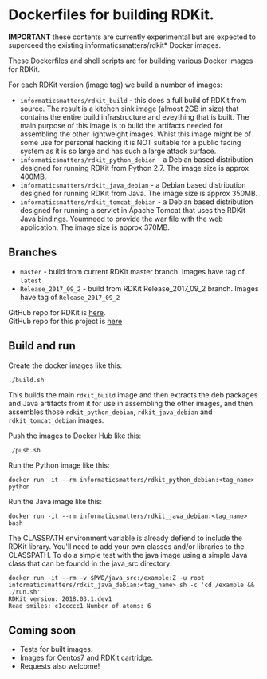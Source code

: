 # Dockerfiles for building RDKit.

**IMPORTANT** these contents are currently experimental but are expected to superceed the existing informaticsmatters/rdkit*
Docker images.

These Dockerfiles and shell scripts are for building various Docker images for RDKit.

For each RDKit version (image tag) we build a number of images:

* `informaticsmatters/rdkit_build` - this does a full build of RDKit from source. The result is a kitchen sink image (almost 2GB in size)
that contains the entire build infrastructure and eveything that is built. The main purpose of this image is to build the artifacts 
needed for assembling the other lightweight images. Whist this image might be of some use for personal hacking it is NOT suitable for
a public facing system as it is so large and has such a large attack surface.
* `informaticsmatters/rdkit_python_debian` - a Debian based distribution designed for running RDKit from Python 2.7. The image size is 
approx 400MB.
* `informaticsmatters/rdkit_java_debian` -  a Debian based distribution designed for running RDKit from Java. The image size is 
approx 350MB.
* `informaticsmatters/rdkit_tomcat_debian` -  a Debian based distribution designed for running a servlet in Apache Tomcat that uses the
RDKit Java bindings. Youmneed to provide the war file with the web application. The image size is approx 370MB.

## Branches

* `master` - build from current RDKit master branch. Images have tag of `latest`
* `Release_2017_09_2` - build from RDKit Release_2017_09_2 branch. Images have tag of `Release_2017_09_2`

GitHub repo for RDKit is [here](https://github.com/rdkit/rdkit).  
GitHub repo for this project is [here](https://github.com/InformaticsMatters/docker-rdkit)

## Build and run

Create the docker images like this:

`./build.sh`

This builds the main `rdkit_build` image and then extracts the deb packages and Java artifacts from it for use in assembling
the other images, and then assembles those `rdkit_python_debian`, `rdkit_java_debian` and `rdkit_tomcat_debian` images.

Push the images to Docker Hub like this:

`./push.sh`

Run the Python image like this:

`docker run -it --rm informaticsmatters/rdkit_python_debian:<tag_name> python`

Run the Java image like this:

`docker run -it --rm informaticsmatters/rdkit_java_debian:<tag_name> bash`

The CLASSPATH environment variable is already defiend to include the RDKit library. 
You'll need to add your own classes and/or libraries to the CLASSPATH. 
To do a simple test with the java image using a simple Java class that can be foundd in the java_src directory:
```
docker run -it --rm -v $PWD/java_src:/example:Z -u root informaticsmatters/rdkit_java_debian:<tag_name> sh -c 'cd /example && ./run.sh'
RDKit version: 2018.03.1.dev1
Read smiles: c1ccccc1 Number of atoms: 6
```

## Coming soon

* Tests for built images.
* Images for Centos7 and RDKit cartridge.
* Requests also welcome!

 
